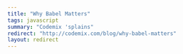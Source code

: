 ```yaml
---
title: "Why Babel Matters"
tags: javascript
summary: "Codemix 'splains"
redirect: "http://codemix.com/blog/why-babel-matters"
layout: redirect
---
```


